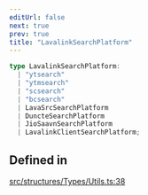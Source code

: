 ```yaml
---
editUrl: false
next: true
prev: true
title: "LavalinkSearchPlatform"
---
```


```ts
type LavalinkSearchPlatform: 
  | "ytsearch"
  | "ytmsearch"
  | "scsearch"
  | "bcsearch"
  | LavaSrcSearchPlatform
  | DuncteSearchPlatform
  | JioSaavnSearchPlatform
  | LavalinkClientSearchPlatform;
```

## Defined in

[src/structures/Types/Utils.ts:38](https://github.com/appujet/lavalink-client/blob/4880e032861893b27e80b7c2d6c36639afbb3479/src/structures/Types/Utils.ts#L38)
